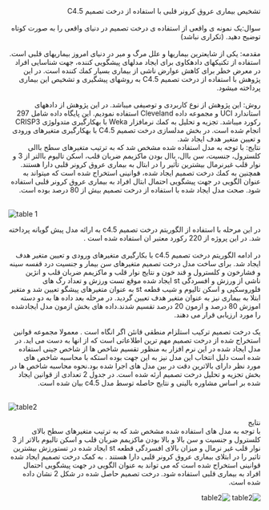 
<div dir="rtl">
تشخیص بیماری عروق کرونر قلبی با استفاده از درخت تصمیم 5.C4
</div>
<br/>

<div dir="rtl">
سوال:یک نمونه ی واقعی از استفاده ی درخت تصمیم در دنیای واقعی را به صورت کوتاه توضیح دهید. (تکراری نباشد)  
  
  </div>
<br/>

<div dir="rtl">
مقدمه: یکی از شایعترین بیماریها و علل مرگ و میر در دنیای امروز بیماریهای قلبی است. استفاده از تکنیكهای دادهكاوی برای
ایجاد مدلهای پیشگویی كننده، جهت شناسایی افراد در معرض خطر برای كاهش عوارض ناشی از بیماری بسیار كمك كننده است. در
این پژوهش با استفاده از درخت تصمیم 5.C4 به روشهای پیشگیری و تشخیص این بیماری پرداخته میشود. 
</div>
<br/>

<div dir="rtl">
روش: این پژوهش از نوع كاربردی و توصیفی میباشد. در این پژوهش از دادههای استاندارد UCI و مجموعه داده Cleveland
استفاده نمودیم. این پایگاه داده شامل 297 ركورد میباشد. تجزیه و تحلیل به كمك نرمافزار Weka با بهكارگیری متدولوژی CRISP3
انجام شده است. در بخش مدلسازی درخت تصمیم 5.C4 با بهكارگیری متغیرهای ورودی و تعیین متغیر هدف ایجاد شد.
</div>
<div dir="rtl">
نتایج: با توجه به مدل استفاده شده مشخص شد كه به ترتیب متغیرهای سطح باالی كلسترول، جنسیت، سن باال، باال بودن ماكزیمم
ضربان قلب، اسکن تالیوم باالتر از 3 و نوار قلب غیرنرمال بیشترین تأثیر را در ابتال به بیماری عروق كرونر قلبی دارا هستند. همچنین به
كمك درخت تصمیم ایجاد شده، قوانینی استخراج شده است كه میتواند به عنوان الگویی در جهت پیشگویی احتمال ابتال افراد به بیماری
عروق كرونر قلبی استفاده شود. صحت مدل ایجاد شده با استفاده از درخت تصمیم بیش از 80 درصد بوده است.
</div>
<br/>

![table 1](https://github.com/semnan-university-ai/machine-learning-class/blob/main/excersiecs/Homayontoosy/10/2.jpg)

<div dir="rtl">
 در این مرحله با استفاده از الگوریتم درخت تصمیم c4.5 به ارائه مدل پیش گویانه پرداخته شد. در این پروژه از 220 رکورد معتبر ان استفاده شده است .
</div>
<br/>
<div dir="rtl">
در ادامه الگوریتم درخت تصمیم c4.5 با بکارگیری متغیرهای ورودی و تعیین متغیر هدف ایجاد شد. برای ساخت مدل درخت تصمیم متغیرهای سن بیمار و جنسیت درد قفسه سینه و فشارخون و کلسترول و قند خون و نتایج نوار قلب و ماکزیمم ضربان قلب و انژین ناشی از ورزش و افسردگی st ایجاد شده موقع تست ورزش و تعداد رگ های فلوروسکپی و اسکن تالیوم و شیب قطعه st به عنوان متغیرهای پیشگو تعیین شد و متغیر ابتلا به بیماری نیز به عنوان متغیر هدف تعیین گردید. در مرحله بعد داده ها به دو دسته اموزش 80 درصد و ازمون 20 درصد تقسیم شدند.داده های بخش ازمون مدل ایجادشده را مورد ارزیابی قرار می دهند.  
</div>  
<br/>

<div dir="rtl">
یک درخت تصمیم ترکیب استلزام منطقی قانئن اگر انگاه است . معمولا مجموعه قوانین استخراج شده از درخت تصمیم مهم ترین اطلاعاتی است که از انها به دست می اید. در مدل ایجاد شده در این نرم افزار به منظور تقسیم شاخص ها از شاخص جینی استفاده شده است دلیل انتخاب این مدل نیز به این جهت بوده استکه با محاسبه شاخص های مورد نظر دارای بالاترین دقت در بین مدل های اجرا شده بود.نحوه محاسبه شاخص ها در بخش تجزیه و تحلیل درخت تصمیم ارئه شده است. در جدول 2 تعدادی از قوانین ایجاد شده بر اساس مشاوره بالینی و نتایج حاصله توسط مدل c4.5 بیان شده است.  
 </div>
<br/>  

![table2](https://github.com/semnan-university-ai/machine-learning-class/blob/main/excersiecs/Homayontoosy/10/3.jpg)
<br/>  

<div dir="rtl">
نتایج 
</br>  

<div dir="rtl">
با توجه به مدل های استفاده شده مشخص شد که به ترتیب متغیرهای سطح بالای کلسترول و جنسیت و سن بالا و بالا بودن ماکزیمم ضربان قلب و اسکن تالیوم بالاتر از 3 نوار قلب غیر نرمال و میزان بالای افسردگی قطعه st ایجاد شده در تستورزش بیشترین تاثیر را در ابتلای بیماری عروق کرونر قلبی دارا هستند . به کمک درخت تصمیم ایجاد شده قوانینی استخراج شده است که می تواند به عنوان الگویی در جهت پیشگویی احتمال افراد به بیماری قلبی استفاده شود. درخت تصمیم حاصل شده در شکل 2 نشان داده شده است.
<br/>  

![table2](https://github.com/semnan-university-ai/machine-learning-class/blob/main/excersiecs/Homayontoosy/10/4.jpg)
![table2](https://github.com/semnan-university-ai/machine-learning-class/blob/main/excersiecs/Homayontoosy/10/5.jpg)   
<div dir="rtl">
    
</div>

